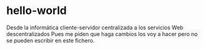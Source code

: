 # hello-world
Desde la informática cliente-servidor centralizada a los servicios Web descentralizados
Pues me piden que haga cambios los voy a hacer pero no se pueden escribir en este fichero.
